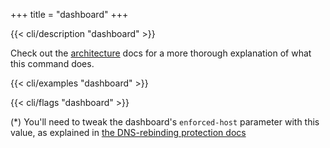 +++
title = "dashboard"
+++

{{< cli/description "dashboard" >}}

Check out the [architecture](/2/reference/architecture/#dashboard) docs for a
more thorough explanation of what this command does.

{{< cli/examples "dashboard" >}}

{{< cli/flags "dashboard" >}}

(*) You'll need to tweak the dashboard's `enforced-host` parameter with this
value, as explained in [the DNS-rebinding protection
docs](/2/tasks/exposing-dashboard/#tweaking-host-requirement)
